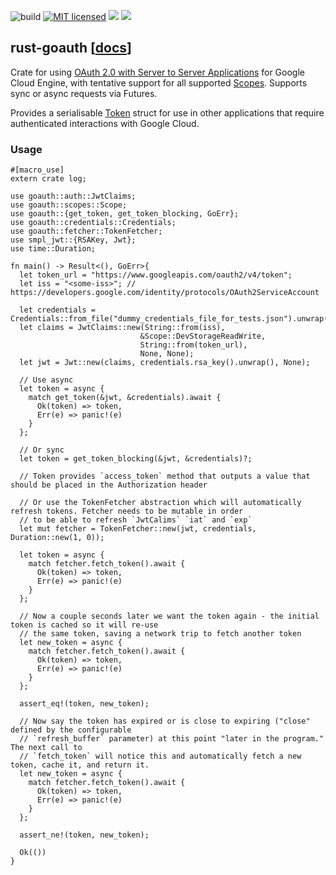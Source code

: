 ![build](https://github.com/durch/rust-goauth/workflows/Rust/badge.svg)
[![MIT licensed](https://img.shields.io/badge/license-MIT-blue.svg)](https://github.com/durch/rust-goauth/blob/master/LICENSE)
[![](http://meritbadge.herokuapp.com/goauth)](https://crates.io/crates/goauth)
[![](https://img.shields.io/crates/d/goauth.svg)](https://crates.io/crates/goauth)

## rust-goauth [[docs](https://docs.rs/goauth)]

Crate for using [OAuth 2.0 with Server to Server Applications](https://developers.google.com/identity/protocols/OAuth2ServiceAccount) for Google Cloud Engine, with tentative support for all supported [Scopes](https://durch.github.io/rust-goauth/goauth/scopes/enum.Scope.html). Supports sync or async requests via Futures.

Provides a serialisable [Token](https://durch.github.io/rust-goauth/goauth/auth/struct.Token.html) struct for use in other applications that require authenticated interactions with Google Cloud.

### Usage

```rust,no_run
#[macro_use]
extern crate log;

use goauth::auth::JwtClaims;
use goauth::scopes::Scope;
use goauth::{get_token, get_token_blocking, GoErr};
use goauth::credentials::Credentials;
use goauth::fetcher::TokenFetcher;
use smpl_jwt::{RSAKey, Jwt};
use time::Duration;

fn main() -> Result<(), GoErr>{
  let token_url = "https://www.googleapis.com/oauth2/v4/token";
  let iss = "<some-iss>"; // https://developers.google.com/identity/protocols/OAuth2ServiceAccount

  let credentials = Credentials::from_file("dummy_credentials_file_for_tests.json").unwrap();
  let claims = JwtClaims::new(String::from(iss),
                             &Scope::DevStorageReadWrite,
                             String::from(token_url),
                             None, None);
  let jwt = Jwt::new(claims, credentials.rsa_key().unwrap(), None);

  // Use async
  let token = async {
    match get_token(&jwt, &credentials).await {
      Ok(token) => token,
      Err(e) => panic!(e)
    }
  };

  // Or sync
  let token = get_token_blocking(&jwt, &credentials)?;

  // Token provides `access_token` method that outputs a value that should be placed in the Authorization header

  // Or use the TokenFetcher abstraction which will automatically refresh tokens. Fetcher needs to be mutable in order
  // to be able to refresh `JwtCalims` `iat` and `exp`
  let mut fetcher = TokenFetcher::new(jwt, credentials, Duration::new(1, 0));

  let token = async {
    match fetcher.fetch_token().await {
      Ok(token) => token,
      Err(e) => panic!(e)
    }
  };

  // Now a couple seconds later we want the token again - the initial token is cached so it will re-use
  // the same token, saving a network trip to fetch another token
  let new_token = async {
    match fetcher.fetch_token().await {
      Ok(token) => token,
      Err(e) => panic!(e)
    }
  };

  assert_eq!(token, new_token);

  // Now say the token has expired or is close to expiring ("close" defined by the configurable
  // `refresh_buffer` parameter) at this point "later in the program." The next call to
  // `fetch_token` will notice this and automatically fetch a new token, cache it, and return it.
  let new_token = async {
    match fetcher.fetch_token().await {
      Ok(token) => token,
      Err(e) => panic!(e)
    }
  };

  assert_ne!(token, new_token);

  Ok(())
}
```
